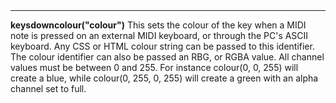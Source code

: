 <a name="keysdowncolour"><h3 style="padding-top: 40px; margin-top: 40px;"></h3></a>
_____________________________
**keysdowncolour("colour")** This sets the colour of the key when a MIDI note is pressed on an external MIDI keyboard, or through the PC's ASCII keyboard. Any CSS or HTML colour string can be passed to this identifier. The colour identifier can also be passed an RBG, or RGBA value. All channel values must be between 0 and 255. For instance colour(0, 0, 255) will create a blue, while colour(0, 255, 0, 255) will create a green with an alpha channel set to full.  

<!--UPDATE WIDGET_IN_CSOUND
    SIdent sprintf "keydownColour(%d, %d, %d) ", rnd(255), rnd(255), rnd(255)
    SIdentifier strcat SIdentifier, SIdent
-->